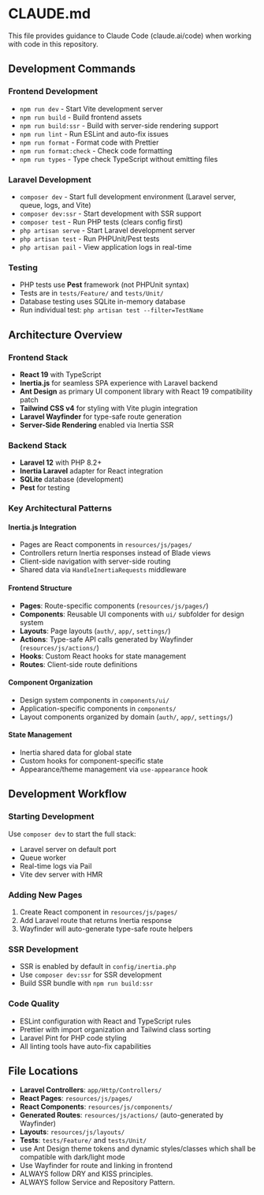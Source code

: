 # CLAUDE.md

This file provides guidance to Claude Code (claude.ai/code) when working with code in this repository.

## Development Commands

### Frontend Development
- `npm run dev` - Start Vite development server
- `npm run build` - Build frontend assets
- `npm run build:ssr` - Build with server-side rendering support
- `npm run lint` - Run ESLint and auto-fix issues
- `npm run format` - Format code with Prettier
- `npm run format:check` - Check code formatting
- `npm run types` - Type check TypeScript without emitting files

### Laravel Development
- `composer dev` - Start full development environment (Laravel server, queue, logs, and Vite)
- `composer dev:ssr` - Start development with SSR support
- `composer test` - Run PHP tests (clears config first)
- `php artisan serve` - Start Laravel development server
- `php artisan test` - Run PHPUnit/Pest tests
- `php artisan pail` - View application logs in real-time

### Testing
- PHP tests use **Pest** framework (not PHPUnit syntax)
- Tests are in `tests/Feature/` and `tests/Unit/`
- Database testing uses SQLite in-memory database
- Run individual test: `php artisan test --filter=TestName`

## Architecture Overview

### Frontend Stack
- **React 19** with TypeScript
- **Inertia.js** for seamless SPA experience with Laravel backend
- **Ant Design** as primary UI component library with React 19 compatibility patch
- **Tailwind CSS v4** for styling with Vite plugin integration
- **Laravel Wayfinder** for type-safe route generation
- **Server-Side Rendering** enabled via Inertia SSR

### Backend Stack
- **Laravel 12** with PHP 8.2+
- **Inertia Laravel** adapter for React integration
- **SQLite** database (development)
- **Pest** for testing

### Key Architectural Patterns

#### Inertia.js Integration
- Pages are React components in `resources/js/pages/`
- Controllers return Inertia responses instead of Blade views
- Client-side navigation with server-side routing
- Shared data via `HandleInertiaRequests` middleware

#### Frontend Structure
- **Pages**: Route-specific components (`resources/js/pages/`)
- **Components**: Reusable UI components with `ui/` subfolder for design system
- **Layouts**: Page layouts (`auth/`, `app/`, `settings/`)
- **Actions**: Type-safe API calls generated by Wayfinder (`resources/js/actions/`)
- **Hooks**: Custom React hooks for state management
- **Routes**: Client-side route definitions

#### Component Organization
- Design system components in `components/ui/`
- Application-specific components in `components/`
- Layout components organized by domain (`auth/`, `app/`, `settings/`)

#### State Management
- Inertia shared data for global state
- Custom hooks for component-specific state
- Appearance/theme management via `use-appearance` hook

## Development Workflow

### Starting Development
Use `composer dev` to start the full stack:
- Laravel server on default port
- Queue worker
- Real-time logs via Pail  
- Vite dev server with HMR

### Adding New Pages
1. Create React component in `resources/js/pages/`
2. Add Laravel route that returns Inertia response
3. Wayfinder will auto-generate type-safe route helpers

### SSR Development
- SSR is enabled by default in `config/inertia.php`
- Use `composer dev:ssr` for SSR development
- Build SSR bundle with `npm run build:ssr`

### Code Quality
- ESLint configuration with React and TypeScript rules
- Prettier with import organization and Tailwind class sorting
- Laravel Pint for PHP code styling
- All linting tools have auto-fix capabilities

## File Locations
- **Laravel Controllers**: `app/Http/Controllers/`
- **React Pages**: `resources/js/pages/`
- **React Components**: `resources/js/components/`
- **Generated Routes**: `resources/js/actions/` (auto-generated by Wayfinder)
- **Layouts**: `resources/js/layouts/`
- **Tests**: `tests/Feature/` and `tests/Unit/`
- use Ant Design theme tokens and dynamic styles/classes which shall be compatible with dark/light mode
- Use Wayfinder for route and linking in frontend
- ALWAYS follow DRY and KISS principles.
- ALWAYS follow Service and Repository Pattern.